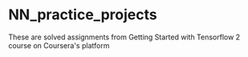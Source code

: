 # NN_practice_projects
These are solved assignments from Getting Started with Tensorflow 2 course on Coursera's platform
